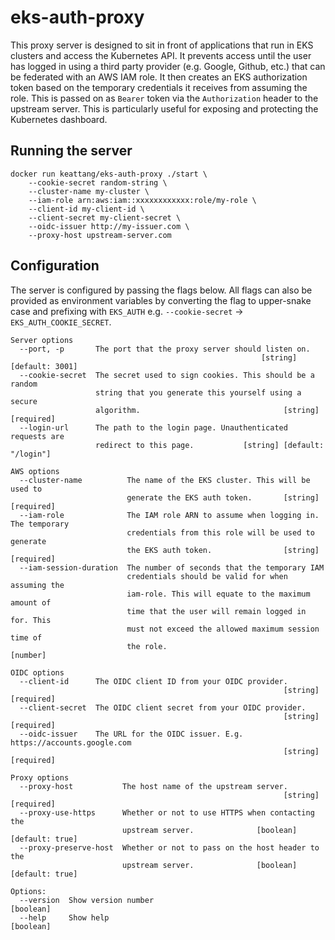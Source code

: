 # eks-auth-proxy

This proxy server is designed to sit in front of applications that run in EKS clusters and access the Kubernetes API. It prevents access until the user has logged in using a third party provider (e.g. Google, Github, etc.) that can be federated with an AWS IAM role. It then creates an EKS authorization token based on the temporary credentials it receives from assuming the role. This is passed on as `Bearer` token via the `Authorization` header to the upstream server. This is particularly useful for exposing and protecting the Kubernetes dashboard.

## Running the server

```
docker run keattang/eks-auth-proxy ./start \
    --cookie-secret random-string \
    --cluster-name my-cluster \
    --iam-role arn:aws:iam::xxxxxxxxxxxx:role/my-role \
    --client-id my-client-id \
    --client-secret my-client-secret \
    --oidc-issuer http://my-issuer.com \
    --proxy-host upstream-server.com
```

## Configuration

The server is configured by passing the flags below. All flags can also be provided as environment
variables by converting the flag to upper-snake case and prefixing with `EKS_AUTH` e.g. `--cookie-secret` -> `EKS_AUTH_COOKIE_SECRET`.

```
Server options
  --port, -p       The port that the proxy server should listen on.
                                                        [string] [default: 3001]
  --cookie-secret  The secret used to sign cookies. This should be a random
                   string that you generate this yourself using a secure
                   algorithm.                                [string] [required]
  --login-url      The path to the login page. Unauthenticated requests are
                   redirect to this page.           [string] [default: "/login"]

AWS options
  --cluster-name          The name of the EKS cluster. This will be used to
                          generate the EKS auth token.       [string] [required]
  --iam-role              The IAM role ARN to assume when logging in. The temporary
                          credentials from this role will be used to generate
                          the EKS auth token.                [string] [required]
  --iam-session-duration  The number of seconds that the temporary IAM
                          credentials should be valid for when assuming the
                          iam-role. This will equate to the maximum amount of
                          time that the user will remain logged in for. This
                          must not exceed the allowed maximum session time of
                          the role.                                     [number]

OIDC options
  --client-id      The OIDC client ID from your OIDC provider.
                                                             [string] [required]
  --client-secret  The OIDC client secret from your OIDC provider.
                                                             [string] [required]
  --oidc-issuer    The URL for the OIDC issuer. E.g. https://accounts.google.com
                                                             [string] [required]

Proxy options
  --proxy-host           The host name of the upstream server.
                                                             [string] [required]
  --proxy-use-https      Whether or not to use HTTPS when contacting the
                         upstream server.              [boolean] [default: true]
  --proxy-preserve-host  Whether or not to pass on the host header to the
                         upstream server.              [boolean] [default: true]

Options:
  --version  Show version number                                       [boolean]
  --help     Show help                                                 [boolean]
```
